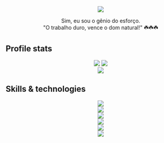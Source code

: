 <div align="center">
  <img src="https://readme-typing-svg.herokuapp.com?font=Fira+Code&pause=1000&random=false&width=435&lines=Hello%2C+i'm+Luiz+(Ol%C3%A1%2C+eu+sou+Luiz)">
</div>

<p align="center">
    Sim, eu sou o gênio do esforço. <br>
    "O trabalho duro, vence o dom natural!" ☘️☘️☘️
</p>

## Profile stats

<div align="center">
  <img src="http://github-profile-summary-cards.vercel.app/api/cards/stats?username=luizhakan&theme=slateorange" />
  <img src="http://github-profile-summary-cards.vercel.app/api/cards/most-commit-language?username=luizhakan&theme=slateorange" />
</div>

<div align="center">
  <img src="https://github-readme-streak-stats.herokuapp.com?user=luizhakan&theme=rising-sun&hide_border=true" />
</div>

## Skills & technologies
<div align="center">
  <img src="https://img.shields.io/badge/Languages:-orange" />
</div>

<div align="center">
  <img src="https://skillicons.dev/icons?i=c,java,python,typescript,javascript,html,css" />
</div>

<div align="center">
  <img src="https://img.shields.io/badge/Frameworks and tools:-orange" />
</div>

<div align="center">
  <img src="https://skillicons.dev/icons?i=nodejs,nextjs,spring,react,angular,tailwind,bootstrap,mysql,postgresql,firebase,docker,linux" />
</div>

<div align="center">
  <img src="https://img.shields.io/badge/Development:-orange" />
</div>

<div align="center">
  <img src="https://skillicons.dev/icons?i=git,gitlab,vscode,postman" /> 
</div>
